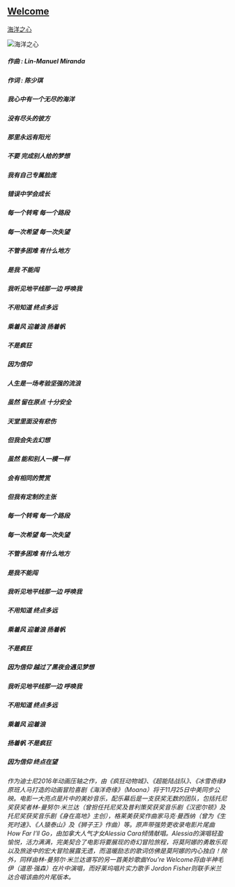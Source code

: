 ## [Welcome  ](https://zkeq.github.io/zkeq/%C2%B7index.htm)

[海洋之心](https://music.163.com/#/song?id=451981461)



![海洋之心](http://p1.music.126.net/s0RHi6Oz0WshynpTZHezyQ==/2946691245586885.jpg "海洋之心")

##### 作曲 : Lin-Manuel Miranda
##### 作词 : 陈少琪
##### 我心中有一个无尽的海洋
##### 没有尽头的彼方
##### 那里永远有阳光
##### 不要 完成别人给的梦想
##### 我有自己专属脸庞
##### 错误中学会成长
##### 每一个转弯 每一个路段
##### 每一次希望 每一次失望
##### 不管多困难 有什么地方
##### 是我 不能闯
##### 我听见地平线那一边 呼唤我
##### 不用知道 终点多远
##### 乘着风 迎着浪 扬着帆
##### 不是疯狂
##### 因为信仰
##### 人生是一场考验坚强的流浪
##### 虽然 留在原点 十分安全
##### 天堂里面没有悲伤
##### 但我会失去幻想
##### 虽然 能和别人一模一样
##### 会有相同的赞赏
##### 但我有定制的主张
##### 每一个转弯 每一个路段
##### 每一次希望 每一次失望
##### 不管多困难 有什么地方
##### 是我不能闯
##### 我听见地平线那一边 呼唤我
##### 不用知道 终点多远
##### 乘着风 迎着浪 扬着帆
##### 不是疯狂
##### 因为信仰 越过了黑夜会遇见梦想
##### 我听见地平线那一边 呼唤我
##### 不用知道 终点多远
##### 乘着风 迎着浪
##### 扬着帆 不是疯狂
##### 因为信仰 终点在望

###### 作为迪士尼2016年动画压轴之作，由《疯狂动物城》、《超能陆战队》、《冰雪奇缘》原班人马打造的动画冒险喜剧《海洋奇缘》（Moana）将于11月25日中美同步公映。电影一大亮点是片中的美妙音乐，配乐幕后是一支获奖无数的团队，包括托尼奖获奖者林-曼努尔·米兰达（曾担任托尼奖及普利策奖获奖音乐剧《汉密尔顿》及托尼奖获奖音乐剧《身在高地》主创），格莱美获奖作曲家马克·曼西纳（曾为《生死时速》、《人猿泰山》及《狮子王》作曲）等。原声带强势更收录电影片尾曲How Far I’ll Go，由加拿大人气才女Alessia Cara倾情献唱。Alessia的演唱轻盈愉悦，活力满满，完美契合了电影将要展现的奇幻冒险旅程，将莫阿娜的勇敢乐观以及旅途中的宏大冒险展露无遗，而温暖励志的歌词仿佛是莫阿娜的内心独白！除外，同样由林-曼努尔·米兰达谱写的另一首美妙歌曲You’re Welcome将由半神毛伊（道恩·强森）在片中演唱，而好莱坞唱片实力歌手 Jordon Fisher则联手米兰达合唱该曲的片尾版本。 


<audio id="bgmMusic" src="http://music.163.com/song/media/outer/url?id=1325614219.mp3" preload="auto" type="audio/mp3" autoplay loop></audio>
